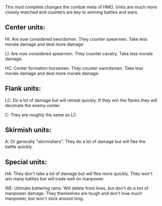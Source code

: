 
This mod complete changes the combat meta of HMO.
Units are much more closely matched and counters are key to winning battles and wars.

## Center units:
HI: Are now considered swordsmen. They counter spearmen. Take less morale damage and deal more damage.

LI: Are now considered spearmen. They counter cavalry. Take less morale damage.

HC: Center formation horsemen. They counter swordsmen. Take less morale damage and deal more morale damage.

## Flank units:
LC: Do a lot of damage but will retreat quickly. If they win the flanks they will decimate the enemy center.

C: They are roughly the same as LC.

## Skirmish units:
A: Or generally "skirmishers". They do a lot of damage but will flee the battle quickly.

## Special units:
HA: They don't take a lot of damage but will flee more quickly. They won't win many battles but will trade well on manpower.

WE: Ultimate battering rams. Will delete front lines, but don't do a ton of manpower damage. They themselves are tough and don't lose much manpower, but won't stick around long.
